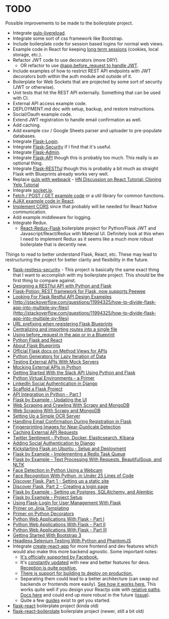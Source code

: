 # TODO

Possible improvements to be made to the boilerplate project.

* Integrate [gulp-livereload](https://github.com/vohof/gulp-livereload).
* Integrate some sort of css framework like Bootstrap.
* Include boilerplate code for session based logins for normal web views.
* Example code in React for keeping [long term sessions](https://www.reddit.com/r/reactjs/comments/4dw782/what_is_the_best_way_to_maintain_users_session_in/) (cookies, local storage, etc.).
* Refactor JWT code to use decorators (more DRY).
    * OR refactor to use [@app.before_request to handle JWT](http://www.fudzilla.tech/2016/12/12/flask-rest-service-with-jwt/).
* Include examples of how to restrict REST API endpoints with JWT decorators both within the auth module and outside of it.
* Boilerplate for Web Sockets that are projected by some sort of security (JWT or otherwise).
* Unit tests that hit the REST API externally. Something that can be used with CI.
* External API access example code.
* DEPLOYMENT.md doc with setup, backup, and restore instructions.
* Social/Oauth example code.
* Extend JWT registration to handle email confirmation as well.
* Add caching.
* Add example csv / Google Sheets parser and uploader to pre-populate databases.
* Integrate [Flask-Login](https://flask-login.readthedocs.io/en/latest/).
* Integrate [Flask-Security](https://pythonhosted.org/Flask-Security/) if I find that it's useful.
* Integrate [Flask-Admin](https://flask-admin.readthedocs.io/en/latest/).
* Integrate [Flask-API](http://www.flaskapi.org) though this is probably too much. This really is an optional thing.
* Integrate [Flask-RESTful](https://flask-restful.readthedocs.io/en/0.3.5/) though this is probably a bit much as straight Flask with Blueprints already works very well.
* Replace [gulp with webpack](https://www.fullstackreact.com/articles/react-tutorial-cloning-yelp/#building-_real_-routes) - [HN Discussion on React Tutorial: Cloning Yelp Tutorial](https://news.ycombinator.com/item?id=11778663)
* Integrate [socket.io](https://github.com/raineroviir/react-redux-socketio-chat).
* [Fetch / POST / GET example code](https://github.com/pusher-community/react-realtime-chat) or a util library for common functions.
* [AJAX example code in React](https://www.reddit.com/r/reactjs/comments/4pbq2x/why_isnt_ajax_present_in_many_examples_of/).
* [Implement CORS](https://keathmilligan.net/jwt-authentication-with-flask-and-angular-2-a-simple-end-to-end-example/) since that probably will be needed for React Native communication.
* Add example middleware for logging.
* Integrate Redux.
    * [React-Redux-Flask](https://github.com/dternyak/React-Redux-Flask) boilerplate project for Python/Flask JWT and Javascript/React/Redux with Material UI. Definitely look at this when I need to implement Redux as it seems like a much more robust boilerplate that is decently new.

Things to read to better understand Flask, React, etc. These may lead to restructuring the project for better clarity and flexibility in the future.

* [flask-restless-security](https://github.com/graup/flask-restless-security) - This project is basically the same exact thing that I want to accomplish with my boilerplate project. This should be the first thing to compare against.
* [Designing a RESTful API with Python and Flask](https://blog.miguelgrinberg.com/post/designing-a-restful-api-with-python-and-flask)
* [Flask-Potion: REST framework for Flask, now supports Peewee](https://news.ycombinator.com/item?id=10284056)
* [Looking For Flask Restful API Design Examples](https://www.reddit.com/r/flask/comments/2ggv04/looking_for_flask_restful_api_design_examples/)
* [http://stackoverflow.com/questions/11994325/how-to-divide-flask-app-into-multiple-py-files](http://stackoverflow.com/questions/11994325/how-to-divide-flask-app-into-multiple-py-files)
* [URL prefixing when registering Flask Blueprints](http://stackoverflow.com/questions/15231359/split-python-flask-app-into-multiple-files)
* [Centralizing and importing routes into a single file](https://gist.github.com/Jaza/61f879f577bc9d06029e)
* [Using before_request in the app or in a Blueprint](https://news.ycombinator.com/item?id=11124742)
* [Python Flask and React](https://www.reddit.com/r/reactjs/comments/5fr08m/python_flask_and_react/)
* [About Flask Blueprints](http://stackoverflow.com/questions/24420857/what-are-flask-blueprints-exactly)
* [Official Flask docs on Method Views for APIs](http://flask.pocoo.org/docs/0.12/views/#method-views-for-apis)
* [Python Generators for Lazy Iteration of Data](https://realpython.com/blog/python/introduction-to-python-generators/)
* [Testing External APIs With Mock Servers](https://realpython.com/blog/python/testing-third-party-apis-with-mock-servers/)
* [Mocking External APIs in Python](https://realpython.com/blog/python/testing-third-party-apis-with-mocks/)
* [Getting Started With the Slack API Using Python and Flask](https://realpython.com/blog/python/getting-started-with-the-slack-api-using-python-and-flask/)
* [Python Virtual Environments - a Primer](https://realpython.com/blog/python/python-virtual-environments-a-primer/)
* [LinkedIn Social Authentication in Django](https://realpython.com/blog/python/linkedin-social-authentication-in-django/)
* [Scaffold a Flask Project](https://realpython.com/blog/python/scaffold-a-flask-project/)
* [API Integration in Python - Part 1](https://realpython.com/blog/python/api-integration-in-python/)
* [Flask by Example - Updating the UI](https://realpython.com/blog/python/flask-by-example-updating-the-ui/)
* [Web Scraping and Crawling With Scrapy and MongoDB](https://realpython.com/blog/python/web-scraping-and-crawling-with-scrapy-and-mongodb/)
* [Web Scraping With Scrapy and MongoDB](https://realpython.com/blog/python/web-scraping-with-scrapy-and-mongodb/)
* [Setting Up a Simple OCR Server](https://realpython.com/blog/python/setting-up-a-simple-ocr-server/)
* [Handling Email Confirmation During Registration in Flask](https://realpython.com/blog/python/handling-email-confirmation-in-flask/)
* [Fingerprinting Images for Near-Duplicate Detection](https://realpython.com/blog/python/fingerprinting-images-for-near-duplicate-detection/)
* [Caching External API Requests](https://realpython.com/blog/python/caching-external-api-requests/)
* [Twitter Sentiment - Python, Docker, Elasticsearch, Kibana](https://realpython.com/blog/python/twitter-sentiment-python-docker-elasticsearch-kibana/)
* [Adding Social Authentication to Django](https://realpython.com/blog/python/adding-social-authentication-to-django/)
* [Kickstarting Flask on Ubuntu - Setup and Deployment](https://realpython.com/blog/python/kickstarting-flask-on-ubuntu-setup-and-deployment/)
* [Flask by Example - Implementing a Redis Task Queue](https://realpython.com/blog/python/flask-by-example-implementing-a-redis-task-queue/)
* [Flask by Example - Text Processing With Requests, BeautifulSoup, and NLTK](https://realpython.com/blog/python/flask-by-example-part-3-text-processing-with-requests-beautifulsoup-nltk/)
* [Face Detection in Python Using a Webcam](https://realpython.com/blog/python/face-detection-in-python-using-a-webcam/)
* [Face Recognition With Python, in Under 25 Lines of Code](https://realpython.com/blog/python/face-recognition-with-python/)
* [Discover Flask, Part 1 - Setting up a static site](https://realpython.com/blog/python/introduction-to-flask-part-1-setting-up-a-static-site/)
* [Discover Flask, Part 2 - Creating a login page](https://realpython.com/blog/python/introduction-to-flask-part-2-creating-a-login-page/)
* [Flask by Example - Setting up Postgres, SQLAlchemy, and Alembic](https://realpython.com/blog/python/flask-by-example-part-2-postgres-sqlalchemy-and-alembic/)
* [Flask by Example - Project Setup](https://realpython.com/blog/python/flask-by-example-part-1-project-setup/)
* [Using Flask-Login for User Management With Flask](https://realpython.com/blog/python/using-flask-login-for-user-management-with-flask/)
* [Primer on Jinja Templating](https://realpython.com/blog/python/primer-on-jinja-templating/)
* [Primer on Python Decorators](https://realpython.com/blog/python/primer-on-python-decorators/)
* [Python Web Applications With Flask - Part I](https://realpython.com/blog/python/python-web-applications-with-flask-part-i/#.Uu6GOHddUp8)
* [Python Web Applications With Flask - Part II](https://realpython.com/blog/python/python-web-applications-with-flask-part-ii/#.Uu5-EHddUp8)
* [Python Web Applications With Flask - Part III](https://realpython.com/blog/python/python-web-applications-with-flask-part-iii/)
* [Getting Started With Bootstrap 3](https://realpython.com/blog/python/getting-started-with-bootstrap-3/)
* [Headless Selenium Testing With Python and PhantomJS](https://realpython.com/blog/python/headless-selenium-testing-with-python-and-phantomjs/)
* Integrate [create-react-app](https://github.com/facebookincubator/create-react-app) for more frontend and dev features which would also make this more backend agnostic. Some important notes:
    * [It's officially supported by Facebook.](https://facebook.github.io/react/blog/2016/07/22/create-apps-with-no-configuration.html)
    * It's [constantly updated](https://facebook.github.io/react/blog/2017/05/18/whats-new-in-create-react-app.html) with new and better features for devs. [Reception is quite positive.](https://news.ycombinator.com/item?id=14373178)
    * [There is support for building to deploy on production.](https://github.com/facebookincubator/create-react-app/issues/432)
    * Separating them could lead to a better architecture (can swap out backends or frontends more easily). [See how it works here.](https://www.fullstackreact.com/articles/using-create-react-app-with-a-server/) This works quite well if you design your Reactjs side with [relative paths](http://stackoverflow.com/questions/42823272/integrate-react-app-into-flask-app). [Docs here](https://github.com/facebookincubator/create-react-app/blob/master/packages/react-scripts/template/README.md#building-for-relative-paths) and could end up more robust in the future ([issue](https://github.com/facebookincubator/create-react-app/issues/248)).
    * Quite a few [guides](https://medium.com/@diamondgfx/learning-react-with-create-react-app-part-1-a12e1833fdc) exist to get you started.
* [flask-react](https://github.com/abhiomkar/flask-react) boilerplate project (kinda old)
* [flask-react-boilerplate](https://github.com/alexkuz/flask-react-boilerplate) boilerplate project (newer, still a bit old)
